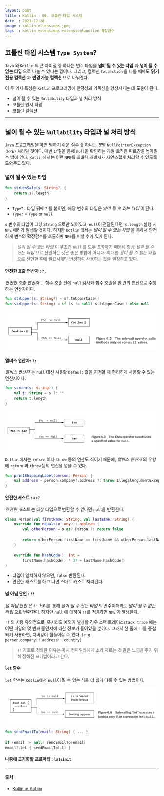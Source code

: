 ```yaml
---
layout: post
title : Kotlin - 06. 코틀린 타입 시스템
date  : 2021-12-28
image : kotlin-extensions.jpeg
tags  : kotlin extensions extensionfunction 확장함수
---
```

## 코틀린 타입 시스템 `Type System`?

`Java` 와 `Kotlin` 의 큰 차이점 중 하나는 변수 타입을 **널이 될 수 있는 타입** 과 **널이 될 수 없는 타입** 으로 나눌 수 있다는 점이다.  그리고, 컬렉션 `Collection` 을 다룰 때에도 **읽기 전용 컬렉션** 과 **변경 가능 컬렉션** 으로 나눠진다.

이 두 가지 특성은 `Kotlin` 프로그래밍에 안정성과 가독성을 향상시키는 데 도움이 된다.

- 널이 될 수 있는 `Nullability` 타입과 널 처리 방식
- 코틀린 원시 타입
- 코틀린 컬렉션

---

## 널이 될 수 있는 `Nullability` 타입과 널 처리 방식

`Java` 프로그래밍을 하면 범하기 쉬운 실수 중 하나는 분명 `NullPointerException (NPE)` 처리일 것이다. 매번 `if`절을 통해 `null`을 확인하는 개발 로직은 피로감을 높아질 수 밖에 없다. `Kotlin`에서는 이런 `NPE`를 최대한 개발자가 자연스럽게 처리할 수 있도록 도와주고 있다.

### 널이 될 수 있는 타입

```kotlin
fun strLenSafe(s: String?) {
    return s?.length
}
```

- `Type?` : 타입 뒤에 `?` 를 붙이면, 해당 변수의 타입은 *널이 될 수 있는 타입* 이 된다.
- `Type?` = `Type` or `null`

`s` 변수의 타입이 그냥 `String` 으로만 되어있고, `null`이 전달된다면, `s.length` 실행 시 `NPE` 에러가 발생할 것이다. 하지만 `Kotlin` 에서는 *널이 될 수 있는 타입* 을 통해서 안전하게 변수의 확장함수를 호출하여 `NPE`를 피할 수가 있게 된다.

> *널이 될 수 있는 타입* 이 무조건 `null` 를 모두 포함하기 때문에 항상 *널이 될 수 있는 타입* 으로 선언하는 것은 좋은 방법이 아니다. 최대한 *널이 될 수 없는 타입* 으로 선언한 후에 필요시에만 변경하여 사용하는 것을 권장하고 있다.

#### 안전한 호출 연산자 : `?.`

*안전한 호출 연산자* 는 함수 호출 전에 `null` 검사와 함수 호출을 한 번의 연산으로 수행하는 연산자이다.

```kotlin
fun strUpper(s: String?) = s?.toUpperCase()
fun strUpper(s: String) = if (s != null) s.toUpperCase() else null
```

![안전한 호출 연산자](/images/kotlin-safe-invoke-operator.png)

#### 엘비스 연산자: `?:`

*엘비스 연산자* 는 `null` 대신 사용할 `Default` 값을 지정할 때 편리하게 사용할 수 있는 연산자이다.

```kotlin
fun strLen(s: String?) {
    val t: String = s ?: ""
    return t.length
}
```

![엘비스 연산자](/images/kotlin-elvis-operator.png)

`Kotlin` 에서는 `return` 이나 `throw` 등의 연산도 식이기 때문에, *엘비스 연산자* 의 우항에 `return` 과 `throw` 등의 연산을 넣을 수 있다.

```kotlin
fun printShippingLabel(person: Person) {
    val address = person.company?.address ?: throw IllegalArgumentException("No Address")
}
```

#### 안전한 캐스트 : `as?`

*안전한 캐스트* 는 대상 타입으로 변환할 수 없다면 `null`을 반환한다.

```kotlin
class Person(val firstName: String, val lastName: String) {
	override fun equals(o: Any?): Boolean {
		val otherPerson = o as? Person ?: return false

		return otherPerson.firstName == firstName && otherPerson.lastName == lastName
	}

	override fun hashCode(): Int =
		firstName.hashCode() * 37 + lastName.hashCode()
}
```

- 타입이 일치하지 않으면, `false` 반환된다.
- 안전한 캐스트를 하고 나면 스마트 캐스트 처리된다.

#### 널 아님 단언 : `!!`

*널 아님 단언* 은 `!!` 처리를 통해 *널이 될 수 있는 타입* 의 변수이더라도 *널이 될 수 없는 타입* 으로 변환한다. 하지만 `null` 에 대하여 `!!`를 적용하면 `NPE` 가 발생한다.

`!!` 의 사용 유의점으로, 혹시라도 예외가 발생할 경우 스택 트레이스`stack trace` 에는 어떤 파일의 몇 번째 줄인지에 대한 정보가 들어있을 뿐이다. 그래서 한 줄에 `!!`를 중첩되기 사용하면, 디버깅이 힘들어질 수 있다. `(e.g person.company!!.address!!.country)`

> `!!` 기호로 정의한 이유는 마치 컴파일러에게 소리 지르는 것 같은 느낌을 주기 위해 정해진 표기법이라고 한다.

#### `let` 함수

`let` 함수는 `Kotlin`에서 `null`이 될 수 있는 식을 더 쉽게 다룰 수 있는 방법이다.

![let 함수](/images/kotlin-let-function.png)

```kotlin
fun sendEmailTo(email: String) { ... }

if (email != null) sendEmailTo(email)
email?.let { sendEmailTo(it) }
```

#### 나중에 초기화할 프로퍼티 : `lateinit`

---

#### 출처
- [Kotlin in Action](https://www.manning.com/books/kotlin-in-action)
